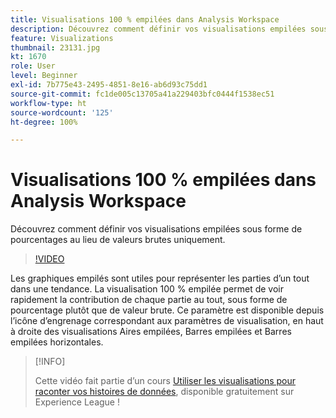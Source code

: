 ```yaml
---
title: Visualisations 100 % empilées dans Analysis Workspace
description: Découvrez comment définir vos visualisations empilées sous forme de pourcentages au lieu de valeurs brutes uniquement.
feature: Visualizations
thumbnail: 23131.jpg
kt: 1670
role: User
level: Beginner
exl-id: 7b775e43-2495-4851-8e16-ab6d93c75dd1
source-git-commit: fc1de005c13705a41a229403bfc0444f1538ec51
workflow-type: ht
source-wordcount: '125'
ht-degree: 100%

---
```


# Visualisations 100 % empilées dans Analysis Workspace

Découvrez comment définir vos visualisations empilées sous forme de pourcentages au lieu de valeurs brutes uniquement.

>[!VIDEO](https://video.tv.adobe.com/v/23131/?quality=12&learn=on)

Les graphiques empilés sont utiles pour représenter les parties d’un tout dans une tendance. La visualisation 100 % empilée permet de voir rapidement la contribution de chaque partie au tout, sous forme de pourcentage plutôt que de valeur brute. Ce paramètre est disponible depuis lʼicône dʼengrenage correspondant aux paramètres de visualisation, en haut à droite des visualisations Aires empilées, Barres empilées et Barres empilées horizontales.

>[!INFO]
>
> Cette vidéo fait partie d’un cours [Utiliser les visualisations pour raconter vos histoires de données](https://experienceleague.adobe.com/?recommended=Analytics-U-1-2021.1.visualizations&amp;lang=fr), disponible gratuitement sur Experience League !
